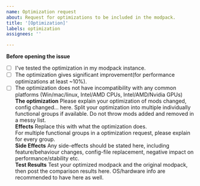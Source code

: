 ```yaml
---
name: Optimization request
about: Request for optimizations to be included in the modpack.
title: '[Optimization]'
labels: optimization
assignees: ''

---
```


**Before opening the issue**
- [ ] I've tested the optimization in my modpack instance.  
- [ ] The optimization gives significant improvement(for performance optimizations at least ~10%).  
- [ ] The optimization does not have incompatibility with any common platforms (Win/mac/linux, Intel/AMD CPUs, Intel/AMD/Nvidia GPUs)  
**The optimization**
Please explain your optimization of mods changed, config changed... here. Split your optimization into multiple individually functional groups if available. Do not throw mods added and removed in a messy list.  
**Effects**
Replace this with what the optimization does.  
For multiple functional groups in a optimization request, please explain for every group.  
**Side Effects**
Any side-effects should be stated here, including feature/behaviour changes, config-file replacement, negative impact on performance/stability etc.  
**Test Results**
Test your optimized modpack and the original modpack, then post the comparison results here. OS/hardware info are recommended to have here as well.
